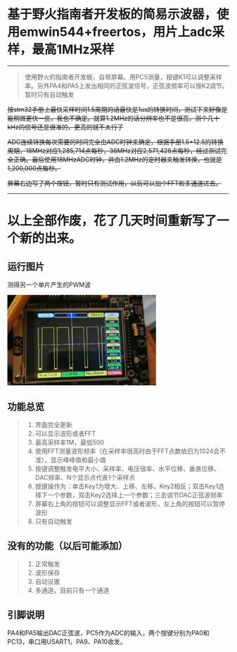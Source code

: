 # 基于野火指南者开发板的简易示波器，使用emwin544+freertos，用片上adc采样，最高1MHz采样

***

> 使用野火的指南者开发板，自带屏幕。用PC5测量，按键K1可以调整采样率。另外PA4和PA5上发出相同的正弦波信号，正弦波频率可以按K2调节。暂时只有自动触发

~~按stm32手册上最快采样时间1.5周期的话最快是1us的转换时间，测试下来好像是能稍微更快一些，我也不确定。就算1.2MHz的话分辨率也不是很高，测个几十kHz的信号还是很准的，更高的就不太行了~~

~~ADC连续转换每次需要的时间完全由ADC时钟来确定，根据手册1.5+12.5的转换周期，18MHz对应1,285,714点每秒，36MHz对应2,571,428点每秒，经过测试完全正确。最后使用18MHzADC时钟，并由1.2MHz的定时器来触发转换，也就是1,200,000点每秒。~~

~~屏幕右边写了两个按钮，暂时只有测试作用，以后可以加个FFT和多通道进去。~~

***

# 以上全部作废，花了几天时间重新写了一个新的出来。

## 运行图片

测得另一个单片产生的PWM波

<img src="https://github.com/PackageInstaller/STM32F103ZET6-simple_oscillograph/blob/master/%E8%BF%90%E8%A1%8C%E6%88%AA%E5%9B%BE.jpg" alt="运行截图" style="zoom:33%;" />

## 功能总览
> 1. 界面完全更新
> 2. 可以显示波形或者FFT
> 3. 最高采样率1M，最低500
> 4. 使用FFT测量波形频率（在采样率很高时由于FFT点数依旧为1024会不准），显示峰峰值和最小值
> 5. 按键调整触发电平大小、采样率、电压倍率、水平位移、垂直位移、DAC频率、N个显示点代表1个采样点
> 6. 按键操作为：单击Key1为增大、上移、左移，Key2相反；双击Key1选择下一个参数，双击Key2选择上一个参数；三击调节DAC正弦波频率
> 7. 屏幕右上角的按钮可以调整显示FFT或者波形，左上角的按钮可以暂停波形
> 8. 只有自动触发
## 没有的功能（以后可能添加）
> 1. 正常触发
> 2. 波形保存
> 3. 自动设置
> 4. 多通道，目前只有一个通道
>

## 引脚说明

PA4和PA5输出DAC正弦波，PC5作为ADC的输入，两个按键分别为PA0和PC13，串口用USART1，PA9、PA10收发。
